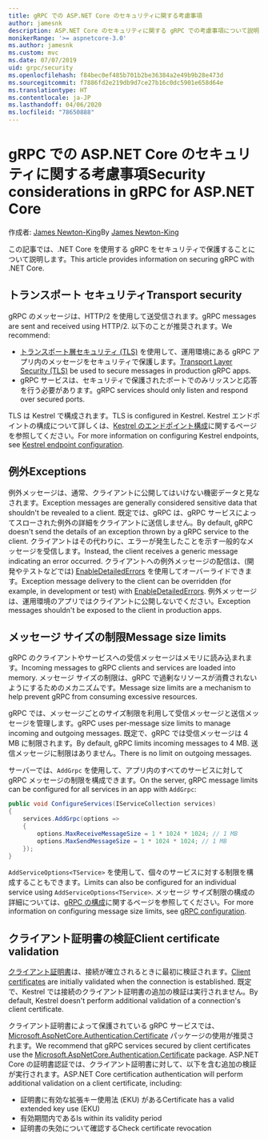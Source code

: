 ```yaml
---
title: gRPC での ASP.NET Core のセキュリティに関する考慮事項
author: jamesnk
description: ASP.NET Core のセキュリティに関する gRPC での考慮事項について説明します。
monikerRange: '>= aspnetcore-3.0'
ms.author: jamesnk
ms.custom: mvc
ms.date: 07/07/2019
uid: grpc/security
ms.openlocfilehash: f84bec0ef485b701b2be36384a2e49b9b28e473d
ms.sourcegitcommit: f7886fd2e219db9d7ce27b16c0dc5901e658d64e
ms.translationtype: HT
ms.contentlocale: ja-JP
ms.lasthandoff: 04/06/2020
ms.locfileid: "78650888"
---
```

# <a name="security-considerations-in-grpc-for-aspnet-core"></a><span data-ttu-id="bce90-103">gRPC での ASP.NET Core のセキュリティに関する考慮事項</span><span class="sxs-lookup"><span data-stu-id="bce90-103">Security considerations in gRPC for ASP.NET Core</span></span>

<span data-ttu-id="bce90-104">作成者: [James Newton-King](https://twitter.com/jamesnk)</span><span class="sxs-lookup"><span data-stu-id="bce90-104">By [James Newton-King](https://twitter.com/jamesnk)</span></span>

<span data-ttu-id="bce90-105">この記事では、.NET Core を使用する gRPC をセキュリティで保護することについて説明します。</span><span class="sxs-lookup"><span data-stu-id="bce90-105">This article provides information on securing gRPC with .NET Core.</span></span>

## <a name="transport-security"></a><span data-ttu-id="bce90-106">トランスポート セキュリティ</span><span class="sxs-lookup"><span data-stu-id="bce90-106">Transport security</span></span>

<span data-ttu-id="bce90-107">gRPC のメッセージは、HTTP/2 を使用して送受信されます。</span><span class="sxs-lookup"><span data-stu-id="bce90-107">gRPC messages are sent and received using HTTP/2.</span></span> <span data-ttu-id="bce90-108">以下のことが推奨されます。</span><span class="sxs-lookup"><span data-stu-id="bce90-108">We recommend:</span></span>

* <span data-ttu-id="bce90-109">[トランスポート層セキュリティ (TLS)](https://tools.ietf.org/html/rfc5246) を使用して、運用環境にある gRPC アプリ内のメッセージをセキュリティで保護します。</span><span class="sxs-lookup"><span data-stu-id="bce90-109">[Transport Layer Security (TLS)](https://tools.ietf.org/html/rfc5246) be used to secure messages in production gRPC apps.</span></span>
* <span data-ttu-id="bce90-110">gRPC サービスは、セキュリティで保護されたポートでのみリッスンと応答を行う必要があります。</span><span class="sxs-lookup"><span data-stu-id="bce90-110">gRPC services should only listen and respond over secured ports.</span></span>

<span data-ttu-id="bce90-111">TLS は Kestrel で構成されます。</span><span class="sxs-lookup"><span data-stu-id="bce90-111">TLS is configured in Kestrel.</span></span> <span data-ttu-id="bce90-112">Kestrel エンドポイントの構成について詳しくは、[Kestrel のエンドポイント構成](xref:fundamentals/servers/kestrel#endpoint-configuration)に関するページを参照してください。</span><span class="sxs-lookup"><span data-stu-id="bce90-112">For more information on configuring Kestrel endpoints, see [Kestrel endpoint configuration](xref:fundamentals/servers/kestrel#endpoint-configuration).</span></span>

## <a name="exceptions"></a><span data-ttu-id="bce90-113">例外</span><span class="sxs-lookup"><span data-stu-id="bce90-113">Exceptions</span></span>

<span data-ttu-id="bce90-114">例外メッセージは、通常、クライアントに公開してはいけない機密データと見なされます。</span><span class="sxs-lookup"><span data-stu-id="bce90-114">Exception messages are generally considered sensitive data that shouldn't be revealed to a client.</span></span> <span data-ttu-id="bce90-115">既定では、gRPC は、gRPC サービスによってスローされた例外の詳細をクライアントに送信しません。</span><span class="sxs-lookup"><span data-stu-id="bce90-115">By default, gRPC doesn't send the details of an exception thrown by a gRPC service to the client.</span></span> <span data-ttu-id="bce90-116">クライアントはその代わりに、エラーが発生したことを示す一般的なメッセージを受信します。</span><span class="sxs-lookup"><span data-stu-id="bce90-116">Instead, the client receives a generic message indicating an error occurred.</span></span> <span data-ttu-id="bce90-117">クライアントへの例外メッセージの配信は、(開発やテストなどでは) [EnableDetailedErrors](xref:grpc/configuration#configure-services-options) を使用してオーバーライドできます。</span><span class="sxs-lookup"><span data-stu-id="bce90-117">Exception message delivery to the client can be overridden (for example, in development or test) with [EnableDetailedErrors](xref:grpc/configuration#configure-services-options).</span></span> <span data-ttu-id="bce90-118">例外メッセージは、運用環境のアプリではクライアントに公開しないでください。</span><span class="sxs-lookup"><span data-stu-id="bce90-118">Exception messages shouldn't be exposed to the client in production apps.</span></span>

## <a name="message-size-limits"></a><span data-ttu-id="bce90-119">メッセージ サイズの制限</span><span class="sxs-lookup"><span data-stu-id="bce90-119">Message size limits</span></span>

<span data-ttu-id="bce90-120">gRPC のクライアントやサービスへの受信メッセージはメモリに読み込まれます。</span><span class="sxs-lookup"><span data-stu-id="bce90-120">Incoming messages to gRPC clients and services are loaded into memory.</span></span> <span data-ttu-id="bce90-121">メッセージ サイズの制限は、gRPC で過剰なリソースが消費されないようにするためのメカニズムです。</span><span class="sxs-lookup"><span data-stu-id="bce90-121">Message size limits are a mechanism to help prevent gRPC from consuming excessive resources.</span></span>

<span data-ttu-id="bce90-122">gRPC では、メッセージごとのサイズ制限を利用して受信メッセージと送信メッセージを管理します。</span><span class="sxs-lookup"><span data-stu-id="bce90-122">gRPC uses per-message size limits to manage incoming and outgoing messages.</span></span> <span data-ttu-id="bce90-123">既定で、gRPC では受信メッセージは 4 MB に制限されます。</span><span class="sxs-lookup"><span data-stu-id="bce90-123">By default, gRPC limits incoming messages to 4 MB.</span></span> <span data-ttu-id="bce90-124">送信メッセージに制限はありません。</span><span class="sxs-lookup"><span data-stu-id="bce90-124">There is no limit on outgoing messages.</span></span>

<span data-ttu-id="bce90-125">サーバーでは、`AddGrpc` を使用して、アプリ内のすべてのサービスに対して gRPC メッセージの制限を構成できます。</span><span class="sxs-lookup"><span data-stu-id="bce90-125">On the server, gRPC message limits can be configured for all services in an app with `AddGrpc`:</span></span>

```csharp
public void ConfigureServices(IServiceCollection services)
{
    services.AddGrpc(options =>
    {
        options.MaxReceiveMessageSize = 1 * 1024 * 1024; // 1 MB
        options.MaxSendMessageSize = 1 * 1024 * 1024; // 1 MB
    });
}
```

<span data-ttu-id="bce90-126">`AddServiceOptions<TService>` を使用して、個々のサービスに対する制限を構成することもできます。</span><span class="sxs-lookup"><span data-stu-id="bce90-126">Limits can also be configured for an individual service using `AddServiceOptions<TService>`.</span></span> <span data-ttu-id="bce90-127">メッセージ サイズ制限の構成の詳細については、[gRPC の構成](xref:grpc/configuration)に関するページを参照してください。</span><span class="sxs-lookup"><span data-stu-id="bce90-127">For more information on configuring message size limits, see [gRPC configuration](xref:grpc/configuration).</span></span>

## <a name="client-certificate-validation"></a><span data-ttu-id="bce90-128">クライアント証明書の検証</span><span class="sxs-lookup"><span data-stu-id="bce90-128">Client certificate validation</span></span>

<span data-ttu-id="bce90-129">[クライアント証明書](https://tools.ietf.org/html/rfc5246#section-7.4.4)は、接続が確立されるときに最初に検証されます。</span><span class="sxs-lookup"><span data-stu-id="bce90-129">[Client certificates](https://tools.ietf.org/html/rfc5246#section-7.4.4) are initially validated when the connection is established.</span></span> <span data-ttu-id="bce90-130">既定で、Kestrel では接続のクライアント証明書の追加の検証は実行されません。</span><span class="sxs-lookup"><span data-stu-id="bce90-130">By default, Kestrel doesn't perform additional validation of a connection's client certificate.</span></span>

<span data-ttu-id="bce90-131">クライアント証明書によって保護されている gRPC サービスでは、[Microsoft.AspNetCore.Authentication.Certificate](xref:security/authentication/certauth) パッケージの使用が推奨されます。</span><span class="sxs-lookup"><span data-stu-id="bce90-131">We recommend that gRPC services secured by client certificates use the [Microsoft.AspNetCore.Authentication.Certificate](xref:security/authentication/certauth) package.</span></span> <span data-ttu-id="bce90-132">ASP.NET Core の証明書認証では、クライアント証明書に対して、以下を含む追加の検証が実行されます。</span><span class="sxs-lookup"><span data-stu-id="bce90-132">ASP.NET Core certification authentication will perform additional validation on a client certificate, including:</span></span>

* <span data-ttu-id="bce90-133">証明書に有効な拡張キー使用法 (EKU) がある</span><span class="sxs-lookup"><span data-stu-id="bce90-133">Certificate has a valid extended key use (EKU)</span></span>
* <span data-ttu-id="bce90-134">有効期間内である</span><span class="sxs-lookup"><span data-stu-id="bce90-134">Is within its validity period</span></span>
* <span data-ttu-id="bce90-135">証明書の失効について確認する</span><span class="sxs-lookup"><span data-stu-id="bce90-135">Check certificate revocation</span></span>
